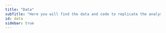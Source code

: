 ```yaml
---
title: "Data"
subTitle: "Here you will find the data and code to replicate the analyses of the following articles:"
id: data
sidebar: true
---
```

